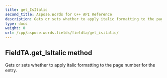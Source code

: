 ```yaml
---
title: get_IsItalic
second_title: Aspose.Words for C++ API Reference
description: Gets or sets whether to apply italic formatting to the page number for the entry. 
type: docs
weight: 0
url: /cpp/aspose.words.fields/fieldta/get_isitalic/
---
```

## FieldTA.get_IsItalic method


Gets or sets whether to apply italic formatting to the page number for the entry. 


